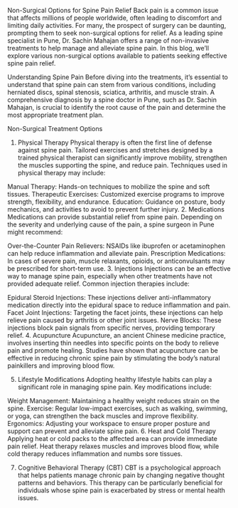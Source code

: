 Non-Surgical Options for Spine Pain Relief
Back pain is a common issue that affects millions of people worldwide, often leading to discomfort and limiting daily activities. For many, the prospect of surgery can be daunting, prompting them to seek non-surgical options for relief. As a leading spine specialist in Pune, Dr. Sachin Mahajan offers a range of non-invasive treatments to help manage and alleviate spine pain. In this blog, we’ll explore various non-surgical options available to patients seeking effective spine pain relief.

Understanding Spine Pain
Before diving into the treatments, it’s essential to understand that spine pain can stem from various conditions, including herniated discs, spinal stenosis, sciatica, arthritis, and muscle strain. A comprehensive diagnosis by a spine doctor in Pune, such as Dr. Sachin Mahajan, is crucial to identify the root cause of the pain and determine the most appropriate treatment plan.

Non-Surgical Treatment Options
1. Physical Therapy
Physical therapy is often the first line of defense against spine pain. Tailored exercises and stretches designed by a trained physical therapist can significantly improve mobility, strengthen the muscles supporting the spine, and reduce pain. Techniques used in physical therapy may include:

Manual Therapy: Hands-on techniques to mobilize the spine and soft tissues.
Therapeutic Exercises: Customized exercise programs to improve strength, flexibility, and endurance.
Education: Guidance on posture, body mechanics, and activities to avoid to prevent further injury.
2. Medications
Medications can provide substantial relief from spine pain. Depending on the severity and underlying cause of the pain, a spine surgeon in Pune might recommend:

Over-the-Counter Pain Relievers: NSAIDs like ibuprofen or acetaminophen can help reduce inflammation and alleviate pain.
Prescription Medications: In cases of severe pain, muscle relaxants, opioids, or anticonvulsants may be prescribed for short-term use.
3. Injections
Injections can be an effective way to manage spine pain, especially when other treatments have not provided adequate relief. Common injection therapies include:

Epidural Steroid Injections: These injections deliver anti-inflammatory medication directly into the epidural space to reduce inflammation and pain.
Facet Joint Injections: Targeting the facet joints, these injections can help relieve pain caused by arthritis or other joint issues.
Nerve Blocks: These injections block pain signals from specific nerves, providing temporary relief.
4. Acupuncture
Acupuncture, an ancient Chinese medicine practice, involves inserting thin needles into specific points on the body to relieve pain and promote healing. Studies have shown that acupuncture can be effective in reducing chronic spine pain by stimulating the body’s natural painkillers and improving blood flow.

5. Lifestyle Modifications
Adopting healthy lifestyle habits can play a significant role in managing spine pain. Key modifications include:

Weight Management: Maintaining a healthy weight reduces strain on the spine.
Exercise: Regular low-impact exercises, such as walking, swimming, or yoga, can strengthen the back muscles and improve flexibility.
Ergonomics: Adjusting your workspace to ensure proper posture and support can prevent and alleviate spine pain.
6. Heat and Cold Therapy
Applying heat or cold packs to the affected area can provide immediate pain relief. Heat therapy relaxes muscles and improves blood flow, while cold therapy reduces inflammation and numbs sore tissues.

7. Cognitive Behavioral Therapy (CBT)
CBT is a psychological approach that helps patients manage chronic pain by changing negative thought patterns and behaviors. This therapy can be particularly beneficial for individuals whose spine pain is exacerbated by stress or mental health issues.


